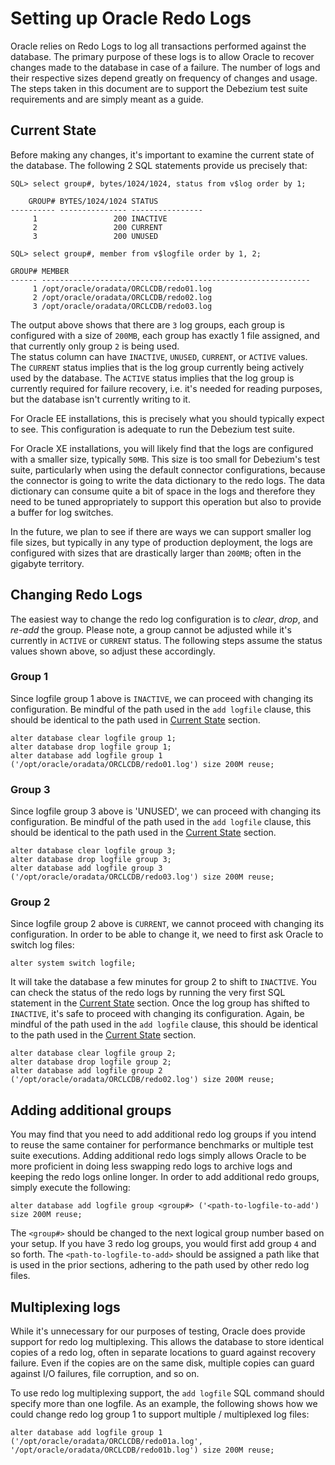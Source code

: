 # Setting up Oracle Redo Logs

Oracle relies on Redo Logs to log all transactions performed against the database.
The primary purpose of these logs is to allow Oracle to recover changes made to the database in case of a failure.
The number of logs and their respective sizes depend greatly on frequency of changes and usage.
The steps taken in this document are to support the Debezium test suite requirements and are simply meant as a guide.

<a href="current"></a>
## Current State

Before making any changes, it's important to examine the current state of the database.
The following 2 SQL statements provide us precisely that:

```
SQL> select group#, bytes/1024/1024, status from v$log order by 1;

    GROUP# BYTES/1024/1024 STATUS
---------- --------------- ----------------
	 1	               200 INACTIVE
	 2	               200 CURRENT
	 3	               200 UNUSED

SQL> select group#, member from v$logfile order by 1, 2;

GROUP# MEMBER
------ ------------------------------------------------------------
	 1 /opt/oracle/oradata/ORCLCDB/redo01.log
	 2 /opt/oracle/oradata/ORCLCDB/redo02.log
	 3 /opt/oracle/oradata/ORCLCDB/redo03.log
```

The output above shows that there are `3` log groups, each group is configured with a size of `200MB`, each group has exactly 1 file assigned, and that currently only group `2` is being used.  
The status column can have `INACTIVE`, `UNUSED`, `CURRENT`, or `ACTIVE` values.  
The `CURRENT` status implies that is the log group currently being actively used by the database.
The `ACTIVE` status implies that the log group is currently required for failure recovery, i.e. it's needed for reading purposes, but the database isn't currently writing to it.

For Oracle EE installations, this is precisely what you should typically expect to see.
This configuration is adequate to run the Debezium test suite.

For Oracle XE installations, you will likely find that the logs are configured with a smaller size, typically `50MB`.
This size is too small for Debezium's test suite, particularly when using the default connector configurations, 
because the connector is going to write the data dictionary to the redo logs.  The data dictionary can consume quite
a bit of space in the logs and therefore they need to be tuned appropriately to support this operation but also to
provide a buffer for log switches.

In the future, we plan to see if there are ways we can support smaller log file sizes, 
but typically in any type of production deployment,
the logs are configured with sizes that are drastically larger than `200MB`; often in the gigabyte territory.

## Changing Redo Logs

The easiest way to change the redo log configuration is to _clear_, _drop_, and _re-add_ the group.
Please note, a group cannot be adjusted while it's currently in `ACTIVE` or `CURRENT` status.
The following steps assume the status values shown above, so adjust these accordingly.

### Group 1

Since logfile group 1 above is `INACTIVE`, we can proceed with changing its configuration.
Be mindful of the path used in the `add logfile` clause, this should be identical to the path used in [Current State](#current) section.

```
alter database clear logfile group 1;
alter database drop logfile group 1;
alter database add logfile group 1 ('/opt/oracle/oradata/ORCLCDB/redo01.log') size 200M reuse; 
```

### Group 3

Since logfile group 3 above is 'UNUSED', we can proceed with changing its configuration.
Be mindful of the path used in the `add logfile` clause, this should be identical to the path used in the [Current State](#current) section.

```
alter database clear logfile group 3;
alter database drop logfile group 3;
alter database add logfile group 3 ('/opt/oracle/oradata/ORCLCDB/redo03.log') size 200M reuse; 
```

### Group 2

Since logfile group 2 above is `CURRENT`, we cannot proceed with changing its configuration.
In order to be able to change it, we need to first ask Oracle to switch log files:

```
alter system switch logfile;
```

It will take the database a few minutes for group 2 to shift to `INACTIVE`.
You can check the status of the redo logs by running the very first SQL statement in the [Current State](#current) section.
Once the log group has shifted to `INACTIVE`, it's safe to proceed with changing its configuration.
Again, be mindful of the path used in the `add logfile` clause, this should be identical to the path used in the [Current State](#current) section.

```
alter database clear logfile group 2;
alter database drop logfile group 2;
alter database add logfile group 2 ('/opt/oracle/oradata/ORCLCDB/redo02.log') size 200M reuse; 
```

## Adding additional groups

You may find that you need to add additional redo log groups if you intend to reuse the same container for performance benchmarks or multiple test suite executions.
Adding additional redo logs simply allows Oracle to be more proficient in doing less swapping redo logs to archive logs and keeping the redo logs online longer.
In order to add additional redo groups, simply execute the following:

```
alter database add logfile group <group#> ('<path-to-logfile-to-add') size 200M reuse;
```

The `<group#>` should be changed to the next logical group number based on your setup.
If you have 3 redo log groups, you would first add group `4` and so forth.
The `<path-to-logfile-to-add>` should be assigned a path like that is used in the prior sections, adhering to the path used by other redo log files.

## Multiplexing logs

While it's unnecessary for our purposes of testing, Oracle does provide support for redo log multiplexing.
This allows the database to store identical copies of a redo log, often in separate locations to guard against recovery failure.
Even if the copies are on the same disk, multiple copies can guard against I/O failures, file corruption, and so on.

To use redo log multiplexing support, the `add logfile` SQL command should specify more than one logfile.
As an example, the following shows how we could change redo log group 1 to support multiple / multiplexed log files:

```
alter database add logfile group 1 ('/opt/oracle/oradata/ORCLCDB/redo01a.log', '/opt/oracle/oradata/ORCLCDB/redo01b.log') size 200M reuse;
```

